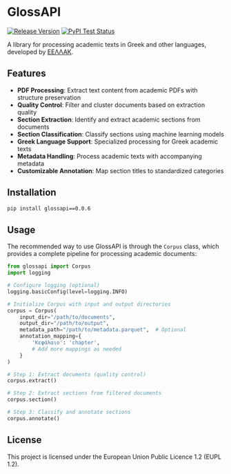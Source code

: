 # GlossAPI

[![Release Version](https://img.shields.io/github/v/release/eellak/glossAPI)](https://github.com/eellak/glossAPI/releases)
[![PyPI Test Status](https://img.shields.io/badge/PyPI%20Test-glossapi-blue?logo=pypi)](https://test.pypi.org/project/glossapi/)

A library for processing academic texts in Greek and other languages, developed by [ΕΕΛΛΑΚ](https://eellak.gr/).

## Features

- **PDF Processing**: Extract text content from academic PDFs with structure preservation
- **Quality Control**: Filter and cluster documents based on extraction quality
- **Section Extraction**: Identify and extract academic sections from documents
- **Section Classification**: Classify sections using machine learning models
- **Greek Language Support**: Specialized processing for Greek academic texts
- **Metadata Handling**: Process academic texts with accompanying metadata
- **Customizable Annotation**: Map section titles to standardized categories

## Installation

```bash
pip install glossapi==0.0.6
```

## Usage

The recommended way to use GlossAPI is through the `Corpus` class, which provides a complete pipeline for processing academic documents:

```python
from glossapi import Corpus
import logging

# Configure logging (optional)
logging.basicConfig(level=logging.INFO)

# Initialize Corpus with input and output directories
corpus = Corpus(
    input_dir="/path/to/documents",
    output_dir="/path/to/output",
    metadata_path="/path/to/metadata.parquet",  # Optional
    annotation_mapping={
        'Κεφάλαιο': 'chapter',
        # Add more mappings as needed
    }
)

# Step 1: Extract documents (quality control)
corpus.extract()

# Step 2: Extract sections from filtered documents
corpus.section()

# Step 3: Classify and annotate sections
corpus.annotate()
```

## License

This project is licensed under the European Union Public Licence 1.2 (EUPL 1.2).

